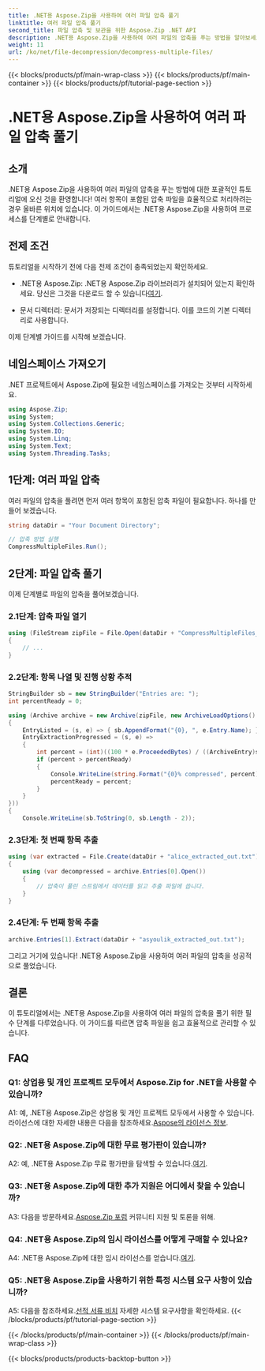 ```yaml
---
title: .NET용 Aspose.Zip을 사용하여 여러 파일 압축 풀기
linktitle: 여러 파일 압축 풀기
second_title: 파일 압축 및 보관을 위한 Aspose.Zip .NET API
description: .NET용 Aspose.Zip을 사용하여 여러 파일의 압축을 푸는 방법을 알아보세요. 효율적인 파일 관리를 위한 단계별 가이드를 따르세요.
weight: 11
url: /ko/net/file-decompression/decompress-multiple-files/
---
```


{{< blocks/products/pf/main-wrap-class >}}
{{< blocks/products/pf/main-container >}}
{{< blocks/products/pf/tutorial-page-section >}}

# .NET용 Aspose.Zip을 사용하여 여러 파일 압축 풀기

## 소개

.NET용 Aspose.Zip을 사용하여 여러 파일의 압축을 푸는 방법에 대한 포괄적인 튜토리얼에 오신 것을 환영합니다! 여러 항목이 포함된 압축 파일을 효율적으로 처리하려는 경우 올바른 위치에 있습니다. 이 가이드에서는 .NET용 Aspose.Zip을 사용하여 프로세스를 단계별로 안내합니다.

## 전제 조건

튜토리얼을 시작하기 전에 다음 전제 조건이 충족되었는지 확인하세요.

-  .NET용 Aspose.Zip: .NET용 Aspose.Zip 라이브러리가 설치되어 있는지 확인하세요. 당신은 그것을 다운로드 할 수 있습니다[여기](https://releases.aspose.com/zip/net/).

- 문서 디렉터리: 문서가 저장되는 디렉터리를 설정합니다. 이를 코드의 기본 디렉터리로 사용합니다.

이제 단계별 가이드를 시작해 보겠습니다.

## 네임스페이스 가져오기

.NET 프로젝트에서 Aspose.Zip에 필요한 네임스페이스를 가져오는 것부터 시작하세요.

```csharp
using Aspose.Zip;
using System;
using System.Collections.Generic;
using System.IO;
using System.Linq;
using System.Text;
using System.Threading.Tasks;
```

## 1단계: 여러 파일 압축

여러 파일의 압축을 풀려면 먼저 여러 항목이 포함된 압축 파일이 필요합니다. 하나를 만들어 보겠습니다.

```csharp
string dataDir = "Your Document Directory";

// 압축 방법 실행
CompressMultipleFiles.Run();
```

## 2단계: 파일 압축 풀기

이제 단계별로 파일의 압축을 풀어보겠습니다.

### 2.1단계: 압축 파일 열기

```csharp
using (FileStream zipFile = File.Open(dataDir + "CompressMultipleFiles_out.zip", FileMode.Open))
{
    // ...
}
```

### 2.2단계: 항목 나열 및 진행 상황 추적

```csharp
StringBuilder sb = new StringBuilder("Entries are: ");
int percentReady = 0;

using (Archive archive = new Archive(zipFile, new ArchiveLoadOptions()
{
    EntryListed = (s, e) => { sb.AppendFormat("{0}, ", e.Entry.Name); },
    EntryExtractionProgressed = (s, e) =>
    {
        int percent = (int)((100 * e.ProceededBytes) / ((ArchiveEntry)s).UncompressedSize);
        if (percent > percentReady)
        {
            Console.WriteLine(string.Format("{0}% compressed", percent));
            percentReady = percent;
        }
    }
}))
{
    Console.WriteLine(sb.ToString(0, sb.Length - 2));
```

### 2.3단계: 첫 번째 항목 추출

```csharp
using (var extracted = File.Create(dataDir + "alice_extracted_out.txt"))
{
    using (var decompressed = archive.Entries[0].Open())
    {
        // 압축이 풀린 스트림에서 데이터를 읽고 추출 파일에 씁니다.
    }
}
```

### 2.4단계: 두 번째 항목 추출

```csharp
archive.Entries[1].Extract(dataDir + "asyoulik_extracted_out.txt");
```

그리고 거기에 있습니다! .NET용 Aspose.Zip을 사용하여 여러 파일의 압축을 성공적으로 풀었습니다.

## 결론

이 튜토리얼에서는 .NET용 Aspose.Zip을 사용하여 여러 파일의 압축을 풀기 위한 필수 단계를 다루었습니다. 이 가이드를 따르면 압축 파일을 쉽고 효율적으로 관리할 수 있습니다.

## FAQ

### Q1: 상업용 및 개인 프로젝트 모두에서 Aspose.Zip for .NET을 사용할 수 있습니까?

 A1: 예, .NET용 Aspose.Zip은 상업용 및 개인 프로젝트 모두에서 사용할 수 있습니다. 라이선스에 대한 자세한 내용은 다음을 참조하세요.[Aspose의 라이선스 정보](https://purchase.aspose.com/buy).

### Q2: .NET용 Aspose.Zip에 대한 무료 평가판이 있습니까?

 A2: 예, .NET용 Aspose.Zip 무료 평가판을 탐색할 수 있습니다.[여기](https://releases.aspose.com/zip/net).

### Q3: .NET용 Aspose.Zip에 대한 추가 지원은 어디에서 찾을 수 있습니까?

 A3: 다음을 방문하세요.[Aspose.Zip 포럼](https://forum.aspose.com/c/zip/37) 커뮤니티 지원 및 토론을 위해.

### Q4: .NET용 Aspose.Zip의 임시 라이선스를 어떻게 구매할 수 있나요?

 A4: .NET용 Aspose.Zip에 대한 임시 라이선스를 얻습니다.[여기](https://purchase.aspose.com/temporary-license/).

### Q5: .NET용 Aspose.Zip을 사용하기 위한 특정 시스템 요구 사항이 있습니까?

 A5: 다음을 참조하세요.[선적 서류 비치](https://reference.aspose.com/zip/net/) 자세한 시스템 요구사항을 확인하세요.
{{< /blocks/products/pf/tutorial-page-section >}}

{{< /blocks/products/pf/main-container >}}
{{< /blocks/products/pf/main-wrap-class >}}

{{< blocks/products/products-backtop-button >}}
